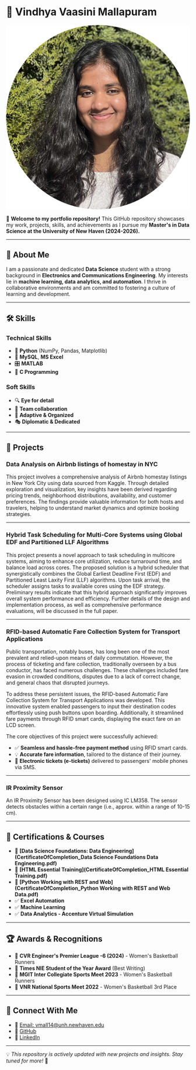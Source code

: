 # 📌 Vindhya Vaasini Mallapuram
![Profile Image](profile_1.png)

🚀 **Welcome to my portfolio repository!** This GitHub repository showcases my work, projects, skills, and achievements as I pursue my **Master's in Data Science at the University of New Haven (2024-2026).**

---

## 🌟 About Me
I am a passionate and dedicated **Data Science** student with a strong background in **Electronics and Communications Engineering**. My interests lie in **machine learning, data analytics, and automation**. I thrive in collaborative environments and am committed to fostering a culture of learning and development.

---

## 🛠 Skills
### **Technical Skills**
- 🐍 **Python** (NumPy, Pandas, Matplotlib)
- 💾 **MySQL**, **MS Excel**
- 🎛 **MATLAB**
- 🔧 **C Programming**

### **Soft Skills**
- 🔍 **Eye for detail**
- 🤝 **Team collaboration**
- 🎯 **Adaptive & Organized**
- 🎭 **Diplomatic & Dedicated**

---

## 📂 Projects
### **Data Analysis on Airbnb listings of homestay in NYC**
This project involves a comprehensive analysis of Airbnb homestay listings in New York City using data sourced from Kaggle. Through detailed exploration and visualization, key insights have been derived regarding pricing trends, neighborhood distributions, availability, and customer preferences. The findings provide valuable information for both hosts and travelers, helping to understand market dynamics and optimize booking strategies.

---

### **Hybrid Task Scheduling for Multi-Core Systems using Global EDF and Partitioned LLF Algorithms**
This project presents a novel approach to task scheduling in multicore systems, aiming to enhance core utilization, reduce turnaround time, and balance load across cores. The proposed solution is a hybrid scheduler that synergistically combines the Global Earliest Deadline First (EDF) and Partitioned Least Laxity First (LLF) algorithms. Upon task arrival, the scheduler assigns tasks to available cores using the EDF strategy. Preliminary results indicate that this hybrid approach significantly improves overall system performance and efficiency. Further details of the design and implementation process, as well as comprehensive performance evaluations, will be discussed in the full paper.

---

### **RFID-based Automatic Fare Collection System for Transport Applications**
Public transportation, notably buses, has long been one of the most prevalent and relied-upon means of daily commutation. However, the process of ticketing and fare collection, traditionally overseen by a bus conductor, has faced numerous challenges. These challenges included fare evasion in crowded conditions, disputes due to a lack of correct change, and general chaos that disrupted journeys.

To address these persistent issues, the RFID-based Automatic Fare Collection System for Transport Applications was developed. This innovative system enabled passengers to input their destination codes effortlessly using push buttons upon boarding. Additionally, it streamlined fare payments through RFID smart cards, displaying the exact fare on an LCD screen.

The core objectives of this project were successfully achieved:
- ✅ **Seamless and hassle-free payment method** using RFID smart cards.
- 💡 **Accurate fare information**, tailored to the distance of their journey.
- 📱 **Electronic tickets (e-tickets)** delivered to passengers' mobile phones via SMS.

---

### **IR Proximity Sensor**
An IR Proximity Sensor has been designed using IC LM358. The sensor detects obstacles within a certain range (i.e., approx. within a range of 10-15 cm).

---

## 📜 Certifications & Courses
- 📑 **[Data Science Foundations: Data Engineering](CertificateOfCompletion_Data Science Foundations Data Engineering.pdf)**
- 📑 **[HTML Essential Training](CertificateOfCompletion_HTML Essential Training.pdf)**
- 📑 **[Python Working with REST and Web](CertificateOfCompletion_Python Working with REST and Web Data.pdf)**
- ✅ **Excel Automation**
- ✅ **Machine Learning**
- ✅ **Data Analytics - Accenture Virtual Simulation**

---

## 🏆 Awards & Recognitions
- 🏀 **CVR Engineer's Premier League -6 (2024)** - Women's Basketball Runners
- 🏅 **Times NIE Student of the Year Award** (Best Writing)
- 🏀 **MGIT Inter Collegiate Sports Meet 2023** - Women's Basketball Runners
- 🥉 **VNR National Sports Meet 2022** - Women's Basketball 3rd Place

---

## 🤝 Connect With Me
- 📧 [Email: vmall14@unh.newhaven.edu](mailto:vmall14@unh.newhaven.edu)
- 🔗 [GitHub](https://github.com/VinVa02)
- 🔗 [LinkedIn](https://www.linkedin.com/in/vindhya-vaasini-m/)

---

💡 *This repository is actively updated with new projects and insights. Stay tuned for more!* 🚀
